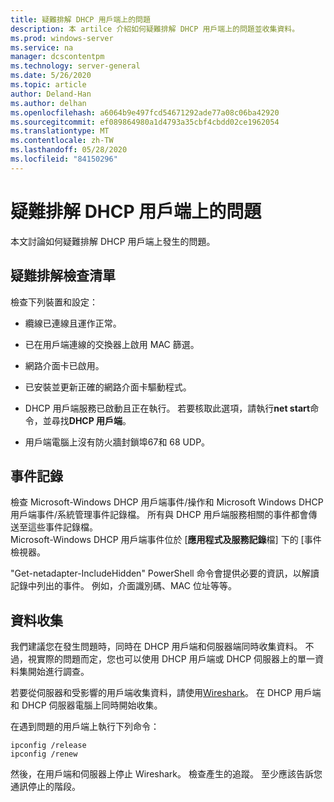 ```yaml
---
title: 疑難排解 DHCP 用戶端上的問題
description: 本 artilce 介紹如何疑難排解 DHCP 用戶端上的問題並收集資料。
ms.prod: windows-server
ms.service: na
manager: dcscontentpm
ms.technology: server-general
ms.date: 5/26/2020
ms.topic: article
author: Deland-Han
ms.author: delhan
ms.openlocfilehash: a6064b9e497fcd54671292ade77a08c06ba42920
ms.sourcegitcommit: ef089864980a1d4793a35cbf4cbdd02ce1962054
ms.translationtype: MT
ms.contentlocale: zh-TW
ms.lasthandoff: 05/28/2020
ms.locfileid: "84150296"
---
```

# <a name="troubleshoot-problems-on-the-dhcp-client"></a>疑難排解 DHCP 用戶端上的問題

本文討論如何疑難排解 DHCP 用戶端上發生的問題。

## <a name="troubleshooting-checklist"></a>疑難排解檢查清單

檢查下列裝置和設定：

  - 纜線已連線且運作正常。

  - 已在用戶端連線的交換器上啟用 MAC 篩選。

  - 網路介面卡已啟用。

  - 已安裝並更新正確的網路介面卡驅動程式。

  - DHCP 用戶端服務已啟動且正在執行。 若要核取此選項，請執行**net start**命令，並尋找**DHCP 用戶端**。

  - 用戶端電腦上沒有防火牆封鎖埠67和 68 UDP。

## <a name="event-logs"></a>事件記錄

檢查 Microsoft-Windows DHCP 用戶端事件/操作和 Microsoft Windows DHCP 用戶端事件/系統管理事件記錄檔。 所有與 DHCP 用戶端服務相關的事件都會傳送至這些事件記錄檔。  
Microsoft-Windows DHCP 用戶端事件位於 [**應用程式及服務記錄**檔] 下的 [事件檢視器。

"Get-netadapter-IncludeHidden" PowerShell 命令會提供必要的資訊，以解讀記錄中列出的事件。 例如，介面識別碼、MAC 位址等等。

## <a name="data-collection"></a>資料收集

我們建議您在發生問題時，同時在 DHCP 用戶端和伺服器端同時收集資料。 不過，視實際的問題而定，您也可以使用 DHCP 用戶端或 DHCP 伺服器上的單一資料集開始進行調查。

若要從伺服器和受影響的用戶端收集資料，請使用[Wireshark](https://www.wireshark.org/download.html)。 在 DHCP 用戶端和 DHCP 伺服器電腦上同時開始收集。

在遇到問題的用戶端上執行下列命令：

```console
ipconfig /release  
ipconfig /renew
```

然後，在用戶端和伺服器上停止 Wireshark。 檢查產生的追蹤。 至少應該告訴您通訊停止的階段。